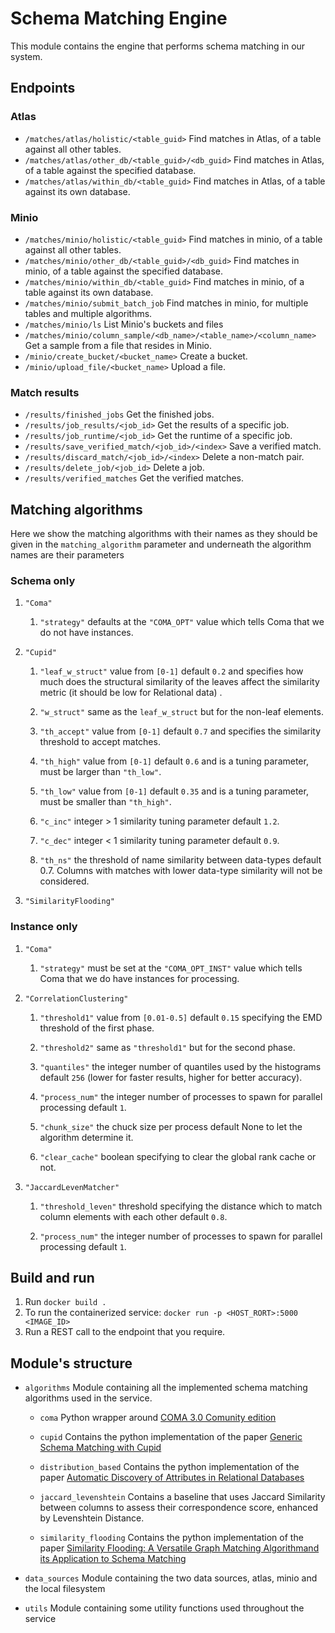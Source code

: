 # Schema Matching Engine

This module contains the engine that performs schema matching in our system.

## Endpoints

### Atlas

*   `/matches/atlas/holistic/<table_guid>` Find matches in Atlas, of a table against all other tables.
*   `/matches/atlas/other_db/<table_guid>/<db_guid>` Find matches in Atlas, of a table against the specified database.
*   `/matches/atlas/within_db/<table_guid>` Find matches in Atlas, of a table against its own database.

### Minio

*   `/matches/minio/holistic/<table_guid>` Find matches in minio, of a table against all other tables.
*   `/matches/minio/other_db/<table_guid>/<db_guid>` Find matches in minio, of a table against the specified database.
*   `/matches/minio/within_db/<table_guid>` Find matches in minio, of a table against its own database.
*   `/matches/minio/submit_batch_job` Find matches in minio, for multiple tables and multiple algorithms.
*   `/matches/minio/ls` List Minio's buckets and files 
*   `/matches/minio/column_sample/<db_name>/<table_name>/<column_name>` Get a sample from a file that resides in Minio.
*   `/minio/create_bucket/<bucket_name>` Create a bucket.
*   `/minio/upload_file/<bucket_name>` Upload a file.

### Match results

*   `/results/finished_jobs` Get the finished jobs.
*   `/results/job_results/<job_id>` Get the results of a specific job.
*   `/results/job_runtime/<job_id>` Get the runtime of a specific job.
*   `/results/save_verified_match/<job_id>/<index>` Save a verified match.
*   `/results/discard_match/<job_id>/<index>` Delete a non-match pair.
*   `/results/delete_job/<job_id>` Delete a job.
*   `/results/verified_matches` Get the verified matches.

## Matching algorithms

Here we show the matching algorithms with their names as they should be given in the `matching_algorithm` parameter and 
underneath the algorithm names are their parameters

### Schema only

1.  `"Coma"`
    
    1.  `"strategy"` defaults at the `"COMA_OPT"` value which tells Coma that we do not have instances.
    

2.  `"Cupid"`
    
    1.  `"leaf_w_struct"` value from `[0-1]` default `0.2` and specifies how much does the structural similarity of 
        the leaves affect the similarity metric (it should be low for Relational data) .
        
    2.  `"w_struct"` same as the `leaf_w_struct` but for the non-leaf elements.
        
    3.  `"th_accept"` value from `[0-1]` default `0.7` and specifies the similarity threshold to accept matches.
        
    4.  `"th_high"` value from `[0-1]` default `0.6` and is a tuning parameter, must be larger than `"th_low"`.
        
    5.  `"th_low"` value from `[0-1]` default `0.35` and is a tuning parameter, must be smaller than `"th_high"`.
        
    6.  `"c_inc"` integer > 1 similarity tuning parameter default `1.2`.
        
    7.  `"c_dec"` integer < 1 similarity tuning parameter default `0.9`.
        
    8.  `"th_ns"` the threshold of name similarity between data-types default 0.7. Columns with matches with lower 
        data-type similarity will not be considered.
        

3.  `"SimilarityFlooding"`

### Instance only

1.  `"Coma"`
    
    1.  `"strategy"` must be set at the `"COMA_OPT_INST"` value which tells Coma that we do have instances for 
        processing.
        

2.  `"CorrelationClustering"` 
    
    1.  `"threshold1"` value from `[0.01-0.5]` default `0.15` specifying the EMD threshold of the first phase.
        
    2.  `"threshold2"` same as `"threshold1"` but for the second phase.
        
    3.  `"quantiles"`  the integer number of quantiles used by the histograms default `256` (lower for faster results, 
        higher for better accuracy).
        
    4.  `"process_num"` the integer number of processes to spawn for parallel processing default `1`.
        
    5.  `"chunk_size"` the chuck size per process default None to let the algorithm determine it.
        
    6.  `"clear_cache"` boolean specifying to clear the global rank cache or not.
    
3.  `"JaccardLevenMatcher"`
    
    1.  `"threshold_leven"` threshold specifying the distance which to match column elements with each other 
        default `0.8`.
        
    2.  `"process_num"` the integer number of processes to spawn for parallel processing default `1`.

## Build and run

1.  Run `docker build .`
2.  To run the containerized service: `docker run -p <HOST_RORT>:5000 <IMAGE_ID>`
3.  Run a REST call to the endpoint that you require.

## Module's structure

*   `algorithms` Module containing all the implemented schema matching algorithms used in the service.
    
    *   `coma` Python wrapper around 
        [COMA 3.0 Comunity edition](https://sourceforge.net/projects/coma-ce/)
       
    *   `cupid` Contains the python implementation of the paper 
        [Generic Schema Matching with Cupid
        ](http://citeseerx.ist.psu.edu/viewdoc/download?doi=10.1.1.79.4079&rep=rep1&type=pdf)
       
    *   `distribution_based` Contains the python implementation of the paper 
        [Automatic Discovery of Attributes in Relational Databases
        ](https://dl-acm-org.tudelft.idm.oclc.org/doi/pdf/10.1145/1989323.1989336)
       
    *   `jaccard_levenshtein` Contains a baseline that uses Jaccard Similarity between columns to assess their 
        correspondence score, enhanced by Levenshtein Distance.
       
    *   `similarity_flooding` Contains the python implementation of the paper 
        [Similarity Flooding: A Versatile Graph Matching Algorithmand its Application to Schema Matching
        ](http://p8090-ilpubs.stanford.edu.tudelft.idm.oclc.org/730/1/2002-1.pdf)
       
*   `data_sources` Module containing the two data sources, atlas, minio and the local filesystem
    
*   `utils` Module containing some utility functions used throughout the service